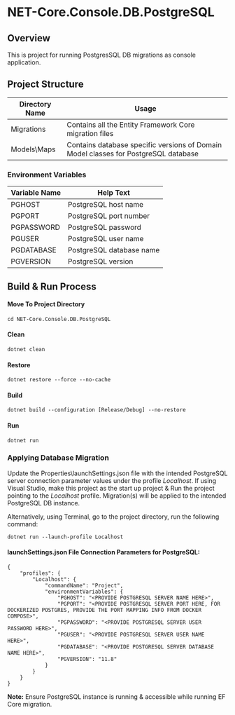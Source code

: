 # NET-Core.Console.DB.PostgreSQL

## Overview

This is project for running PostgresSQL DB migrations as console application.

## Project Structure
| Directory Name | Usage |
|----------------|-------|
| Migrations | Contains all the Entity Framework Core migration files |
| Models\Maps | Contains database specific versions of Domain Model classes for PostgreSQL database |

### Environment Variables

| Variable Name | Help Text |
|---------------|-----------|
| PGHOST | PostgreSQL host name |
| PGPORT | PostgreSQL port number |
| PGPASSWORD | PostgreSQL password |
| PGUSER | PostgreSQL user name |
| PGDATABASE | PostgreSQL database name |
| PGVERSION | PostgreSQL version |

## Build & Run Process 	

#### Move To Project Directory
```
cd NET-Core.Console.DB.PostgreSQL
```

#### Clean
```
dotnet clean
```

#### Restore
```
dotnet restore --force --no-cache
```

#### Build
```
dotnet build --configuration [Release/Debug] --no-restore
```

#### Run
```
dotnet run
```
### Applying Database Migration
Update the Properties\launchSettings.json file with the intended PostgreSQL server connection parameter values under the profile *Localhost*. 
If using Visual Studio, make this project as the start up project & Run the project pointing to the *Localhost* profile. Migration(s) will be applied to the intended PostgreSQL DB instance.

Alternatively, using Terminal, go to the project directory, run the following command:
```
dotnet run --launch-profile Localhost
```

#### launchSettings.json File Connection Parameters for PostgreSQL:
```
{
    "profiles": {
        "Localhost": {
            "commandName": "Project",
            "environmentVariables": {
                "PGHOST": "<PROVIDE POSTGRESQL SERVER NAME HERE>",
                "PGPORT": "<PROVIDE POSTGRESQL SERVER PORT HERE, FOR DOCKERIZED POSTGRES, PROVIDE THE PORT MAPPING INFO FROM DOCKER COMPOSE>",
                "PGPASSWORD": "<PROVIDE POSTGRESQL SERVER USER PASSWORD HERE>",
                "PGUSER": "<PROVIDE POSTGRESQL SERVER USER NAME HERE>",
                "PGDATABASE": "<PROVIDE POSTGRESQL SERVER DATABASE NAME HERE>",
                "PGVERSION": "11.8"
            }
        }
    }
}
```
**Note:** Ensure PostgreSQL instance is running & accessible while running EF Core migration.